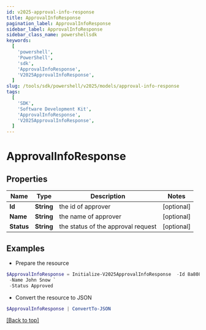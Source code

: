 ```yaml
---
id: v2025-approval-info-response
title: ApprovalInfoResponse
pagination_label: ApprovalInfoResponse
sidebar_label: ApprovalInfoResponse
sidebar_class_name: powershellsdk
keywords:
  [
    'powershell',
    'PowerShell',
    'sdk',
    'ApprovalInfoResponse',
    'V2025ApprovalInfoResponse',
  ]
slug: /tools/sdk/powershell/v2025/models/approval-info-response
tags:
  [
    'SDK',
    'Software Development Kit',
    'ApprovalInfoResponse',
    'V2025ApprovalInfoResponse',
  ]
---
```


# ApprovalInfoResponse

## Properties

| Name       | Type       | Description                        | Notes      |
| ---------- | ---------- | ---------------------------------- | ---------- |
| **Id**     | **String** | the id of approver                 | [optional] |
| **Name**   | **String** | the name of approver               | [optional] |
| **Status** | **String** | the status of the approval request | [optional] |

## Examples

- Prepare the resource

```powershell
$ApprovalInfoResponse = Initialize-V2025ApprovalInfoResponse  -Id 8a80828f643d484f01643e14202e2000 `
 -Name John Snow `
 -Status Approved
```

- Convert the resource to JSON

```powershell
$ApprovalInfoResponse | ConvertTo-JSON
```

[[Back to top]](#)
